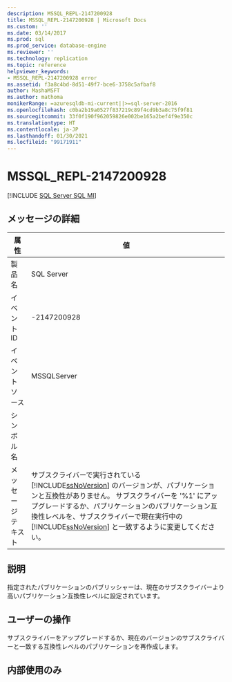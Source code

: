 ```yaml
---
description: MSSQL_REPL-2147200928
title: MSSQL_REPL-2147200928 | Microsoft Docs
ms.custom: ''
ms.date: 03/14/2017
ms.prod: sql
ms.prod_service: database-engine
ms.reviewer: ''
ms.technology: replication
ms.topic: reference
helpviewer_keywords:
- MSSQL_REPL-2147200928 error
ms.assetid: f3a8c4bd-8d51-49f7-bce6-3758c5afbaf8
author: MashaMSFT
ms.author: mathoma
monikerRange: =azuresqldb-mi-current||>=sql-server-2016
ms.openlocfilehash: c0ba2b19a0527f837219c89f4cd9b3a8c75f9f81
ms.sourcegitcommit: 33f0f190f962059826e002be165a2bef4f9e350c
ms.translationtype: HT
ms.contentlocale: ja-JP
ms.lasthandoff: 01/30/2021
ms.locfileid: "99171911"
---
```

# <a name="mssql_repl-2147200928"></a>MSSQL_REPL-2147200928
[!INCLUDE [SQL Server SQL MI](../../includes/applies-to-version/sql-asdbmi.md)]
    
## <a name="message-details"></a>メッセージの詳細  
  
|属性|値|  
|-|-|  
|製品名|SQL Server|  
|イベント ID|-2147200928|  
|イベント ソース|MSSQLServer|  
|シンボル名||  
|メッセージ テキスト|サブスクライバーで実行されている [!INCLUDE[ssNoVersion](../../includes/ssnoversion-md.md)] のバージョンが、パブリケーションと互換性がありません。 サブスクライバーを '%1' にアップグレードするか、パブリケーションのパブリケーション互換性レベルを、サブスクライバーで現在実行中の [!INCLUDE[ssNoVersion](../../includes/ssnoversion-md.md)] と一致するように変更してください。|  
  
## <a name="explanation"></a>説明  
 指定されたパブリケーションのパブリッシャーは、現在のサブスクライバーより高いパブリケーション互換性レベルに設定されています。  
  
## <a name="user-action"></a>ユーザーの操作  
 サブスクライバーをアップグレードするか、現在のバージョンのサブスクライバーと一致する互換性レベルのパブリケーションを再作成します。  
  
## <a name="internal-only"></a>内部使用のみ  
  
